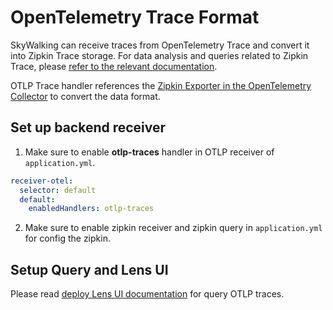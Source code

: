 # OpenTelemetry Trace Format

SkyWalking can receive traces from OpenTelemetry Trace and convert it into Zipkin Trace storage. 
For data analysis and queries related to Zipkin Trace, please [refer to the relevant documentation](./zipkin-trace.md#zipkin-query).

OTLP Trace handler references the [Zipkin Exporter in the OpenTelemetry Collector](https://opentelemetry.io/docs/specs/otel/trace/sdk_exporters/zipkin/#summary) to convert the data format.

## Set up backend receiver

1. Make sure to enable **otlp-traces** handler in OTLP receiver of `application.yml`.
```yaml
receiver-otel:
  selector: default
  default:
    enabledHandlers: otlp-traces
```

2. Make sure to enable zipkin receiver and zipkin query in `application.yml` for config the zipkin.

## Setup Query and Lens UI 

Please read [deploy Lens UI documentation](./zipkin-trace.md#lens-ui) for query OTLP traces.